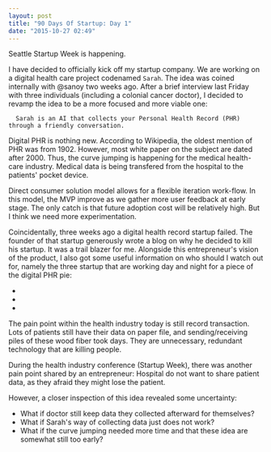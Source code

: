 ```yaml
---
layout: post
title: "90 Days Of Startup: Day 1"
date: "2015-10-27 02:49"
---
```


Seattle Startup Week is happening.

I have decided to officially kick off my startup company. We are working on a digital health care project codenamed `Sarah`. The idea was coined internally with @sanoy two weeks ago. After a brief interview last Friday with three individuals (including a colonial cancer doctor), I decided to revamp the idea to be a more focused and more viable one:

```
  Sarah is an AI that collects your Personal Health Record (PHR) through a friendly conversation.
```

Digital PHR is nothing new. According to Wikipedia, the oldest mention of PHR was from 1902. However, most white paper on the subject are dated after 2000. Thus, the curve jumping is happening for the medical health-care industry. Medical data is being transfered from the hospital to the patients' pocket device.

Direct consumer solution model allows for a flexible iteration work-flow. In this model, the MVP improve as we gather more user feedback at early stage. The only catch is that future adoption cost will be relatively high. But I think we need more experimentation.

Coincidentally, three weeks ago a digital health record startup failed. The founder of that startup generously wrote a blog on why he decided to kill his startup. It was a trail blazer for me. Alongside this entrepreneur's vision of the product, I also got some useful information on who should I watch out for, namely the three startup that are working day and night for a piece of the digital PHR pie:

  + []()
  + []()
  + []()

The pain point within the health industry today is still record transaction. Lots of patients still have their data on paper file, and sending/receiving piles of these wood fiber took days. They are unnecessary, redundant technology that are killing people.

During the health industry conference (Startup Week), there was another pain point shared by an entrepreneur: Hospital do not want to share patient data, as they afraid they might lose the patient.

However, a closer inspection of this idea revealed some uncertainty:

  + What if doctor still keep data they collected afterward for themselves?
  + What if Sarah's way of collecting data just does not work?
  + What if the curve jumping needed more time and that these idea are somewhat still too early?

